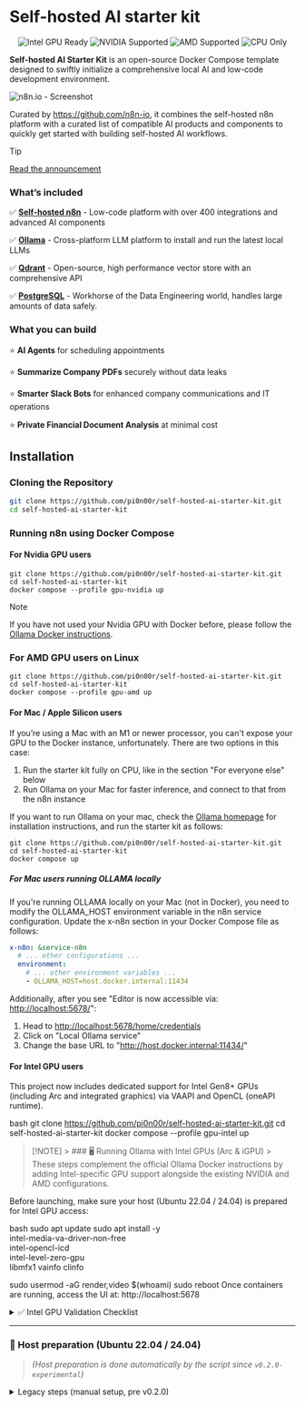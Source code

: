 # Self-hosted AI starter kit
<p align="center">
  <img src="https://img.shields.io/badge/Intel_GPU-Ready-blue" alt="Intel GPU Ready" />
  <img src="https://img.shields.io/badge/NVIDIA_Supported-green" alt="NVIDIA Supported" />
  <img src="https://img.shields.io/badge/AMD_Supported-orange" alt="AMD Supported" />
  <img src="https://img.shields.io/badge/CPU_Only-Available-lightgrey" alt="CPU Only" />
</p>

**Self-hosted AI Starter Kit** is an open-source Docker Compose template designed to swiftly initialize a comprehensive local AI and low-code development environment.

![n8n.io - Screenshot](https://raw.githubusercontent.com/n8n-io/self-hosted-ai-starter-kit/main/assets/n8n-demo.gif)

Curated by <https://github.com/n8n-io>, it combines the self-hosted n8n
platform with a curated list of compatible AI products and components to
quickly get started with building self-hosted AI workflows.

> [!TIP]
> [Read the announcement](https://blog.n8n.io/self-hosted-ai/)

### What’s included

✅ [**Self-hosted n8n**](https://n8n.io/) - Low-code platform with over 400
integrations and advanced AI components

✅ [**Ollama**](https://ollama.com/) - Cross-platform LLM platform to install
and run the latest local LLMs

✅ [**Qdrant**](https://qdrant.tech/) - Open-source, high performance vector
store with an comprehensive API

✅ [**PostgreSQL**](https://www.postgresql.org/) -  Workhorse of the Data
Engineering world, handles large amounts of data safely.

### What you can build

⭐️ **AI Agents** for scheduling appointments

⭐️ **Summarize Company PDFs** securely without data leaks

⭐️ **Smarter Slack Bots** for enhanced company communications and IT operations

⭐️ **Private Financial Document Analysis** at minimal cost

## Installation

### Cloning the Repository

```bash
git clone https://github.com/pi0n00r/self-hosted-ai-starter-kit.git
cd self-hosted-ai-starter-kit
```

### Running n8n using Docker Compose

#### For Nvidia GPU users

```
git clone https://github.com/pi0n00r/self-hosted-ai-starter-kit.git
cd self-hosted-ai-starter-kit
docker compose --profile gpu-nvidia up
```

> [!NOTE]
> If you have not used your Nvidia GPU with Docker before, please follow the
> [Ollama Docker instructions](https://github.com/ollama/ollama/blob/main/docs/docker.md).


### For AMD GPU users on Linux

```
git clone https://github.com/pi0n00r/self-hosted-ai-starter-kit.git
cd self-hosted-ai-starter-kit
docker compose --profile gpu-amd up
```


#### For Mac / Apple Silicon users

If you’re using a Mac with an M1 or newer processor, you can't expose your GPU
to the Docker instance, unfortunately. There are two options in this case:

1. Run the starter kit fully on CPU, like in the section "For everyone else"
   below
2. Run Ollama on your Mac for faster inference, and connect to that from the
   n8n instance

If you want to run Ollama on your mac, check the
[Ollama homepage](https://ollama.com/)
for installation instructions, and run the starter kit as follows:

```
git clone https://github.com/pi0n00r/self-hosted-ai-starter-kit.git
cd self-hosted-ai-starter-kit
docker compose up
```

##### For Mac users running OLLAMA locally

If you're running OLLAMA locally on your Mac (not in Docker), you need to modify the OLLAMA_HOST environment variable
in the n8n service configuration. Update the x-n8n section in your Docker Compose file as follows:

```yaml
x-n8n: &service-n8n
  # ... other configurations ...
  environment:
    # ... other environment variables ...
    - OLLAMA_HOST=host.docker.internal:11434
```

Additionally, after you see "Editor is now accessible via: <http://localhost:5678/>":

1. Head to <http://localhost:5678/home/credentials>
2. Click on "Local Ollama service"
3. Change the base URL to "http://host.docker.internal:11434/"

#### For Intel GPU users

This project now includes dedicated support for Intel Gen8+ GPUs (including Arc and integrated graphics) via VAAPI and OpenCL (oneAPI runtime).

bash
git clone https://github.com/pi0n00r/self-hosted-ai-starter-kit.git
cd self-hosted-ai-starter-kit
docker compose --profile gpu-intel up
> [!NOTE] > ### 🖥️ Running Ollama with Intel GPUs (Arc & iGPU) > These steps complement the official Ollama Docker instructions by adding Intel-specific GPU support alongside the existing NVIDIA and AMD configurations.

Before launching, make sure your host (Ubuntu 22.04 / 24.04) is prepared for Intel GPU access:

bash
sudo apt update
sudo apt install -y \
  intel-media-va-driver-non-free \
  intel-opencl-icd \
  intel-level-zero-gpu \
  libmfx1 vainfo clinfo

sudo usermod -aG render,video $(whoami)
sudo reboot
Once containers are running, access the UI at: http://localhost:5678

<details> <summary>✅ Intel GPU Validation Checklist</summary>

Confirm access with vainfo and clinfo

</details>

---

### 🧰 Host preparation (Ubuntu 22.04 / 24.04)

> _(Host preparation is done automatically by the script since `v0.2.0-experimental`)_

<details>
  <summary>Legacy steps (manual setup, pre v0.2.0)</summary>

```bash
# 1️⃣  Update packages
sudo apt update

# 2️⃣  Install Intel media / OpenCL / Level-Zero runtimes
sudo apt install -y \
  intel-media-va-driver-non-free \   # VA-API driver (iHD)
  intel-opencl-icd \                 # OpenCL runtime
  intel-level-zero-gpu \             # oneAPI Level-Zero
  libmfx1 vainfo clinfo              # misc tools

# 3️⃣  Grant the current user access to the render & video groups
sudo usermod -aG render,video $(whoami)

# 4️⃣  Reboot so the i915 kernel module picks up the new firmware
sudo reboot
</details>

<details> <summary>🧩 Driver Troubleshooting: VAAPI Not Selecting iHD?</summary>

If VAAPI defaults to the wrong driver (like i965), or vainfo gives errors like vaInitialize failed, you can force the correct Intel driver by setting this environment variable system-wide:

bash
echo 'LIBVA_DRIVER_NAME=iHD' | sudo tee -a /etc/environment
Then reboot your system or restart the container.

This ensures the Intel iHD driver is used for VAAPI, which is required for Gen8+ and Arc GPUs.

</details>

#### For everyone else

```
git clone https://github.com/pi0n00r/self-hosted-ai-starter-kit.git
cd self-hosted-ai-starter-kit
docker compose --profile cpu up
```

## ⚡️ Quick start and usage

The core of the Self-hosted AI Starter Kit is a Docker Compose file, pre-configured with network and storage settings, minimizing the need for additional installations.
After completing the installation steps above, simply follow the steps below to get started.

1. Open <http://localhost:5678/> in your browser to set up n8n. You’ll only
   have to do this once.
2. Open the included workflow:
   <http://localhost:5678/workflow/srOnR8PAY3u4RSwb>
3. Click the **Chat** button at the bottom of the canvas, to start running the workflow.
4. If this is the first time you’re running the workflow, you may need to wait
   until Ollama finishes downloading Llama3.2. You can inspect the docker
   console logs to check on the progress.

To open n8n at any time, visit <http://localhost:5678/> in your browser.

With your n8n instance, you’ll have access to over 400 integrations and a
suite of basic and advanced AI nodes such as
[AI Agent](https://docs.n8n.io/integrations/builtin/cluster-nodes/root-nodes/n8n-nodes-langchain.agent/),
[Text classifier](https://docs.n8n.io/integrations/builtin/cluster-nodes/root-nodes/n8n-nodes-langchain.text-classifier/),
and [Information Extractor](https://docs.n8n.io/integrations/builtin/cluster-nodes/root-nodes/n8n-nodes-langchain.information-extractor/)
nodes. To keep everything local, just remember to use the Ollama node for your
language model and Qdrant as your vector store.

> [!NOTE]
> This starter kit is designed to help you get started with self-hosted AI
> workflows. While it’s not fully optimized for production environments, it
> combines robust components that work well together for proof-of-concept
> projects. You can customize it to meet your specific needs


---

## 🚧 Experimental Release: Intel GPU Support

> **Note:** Intel GPU support is available as an *experimental feature* in this branch (`compose-intel-gpu-and-build`).  
> It's been tested on Ubuntu 22.04+ with Arc and Gen8+ iGPUs, using VAAPI and Intel OpenCL runtimes.  
> Bug reports and contributions welcome!

Run it with:

```bash
docker compose --profile gpu-intel up


## Upgrading

> Always run `docker compose build --pull` first.  
> It rebuilds local images **and** pulls newer tags for every
> service in the stack, regardless of profile.

* ### For NVIDIA GPU setups:

```bash
docker compose build --pull
docker compose --profile gpu-nvidia pull
docker compose create && docker compose --profile gpu-nvidia up
```

* ### For AMD GPU setups:

```bash
docker compose build --pull
docker compose --profile gpu-amd pull
docker compose create && docker compose --profile gpu-amd up
```

* ### For Mac / Apple Silicon users

```bash
docker compose build --pull
docker compose pull
docker compose create && docker compose up
```

* ### For Intel GPU users

```bash
docker compose build --pull --profile gpu-intel
docker compose --profile gpu-intel pull
docker compose create && docker compose --profile gpu-intel up
```

* ### For Non-GPU setups:

```bash
docker compose build --pull
docker compose --profile cpu pull
docker compose create && docker compose --profile cpu up
```

## 👓 Recommended reading

n8n is full of useful content for getting started quickly with its AI concepts
and nodes. If you run into an issue, go to [support](#support).

- [AI agents for developers: from theory to practice with n8n](https://blog.n8n.io/ai-agents/)
- [Tutorial: Build an AI workflow in n8n](https://docs.n8n.io/advanced-ai/intro-tutorial/)
- [Langchain Concepts in n8n](https://docs.n8n.io/advanced-ai/langchain/langchain-n8n/)
- [Demonstration of key differences between agents and chains](https://docs.n8n.io/advanced-ai/examples/agent-chain-comparison/)
- [What are vector databases?](https://docs.n8n.io/advanced-ai/examples/understand-vector-databases/)

## 🎥 Video walkthrough

- [Installing and using Local AI for n8n](https://www.youtube.com/watch?v=xz_X2N-hPg0)

## 🛍️ More AI templates

For more AI workflow ideas, visit the [**official n8n AI template
gallery**](https://n8n.io/workflows/categories/ai/). From each workflow,
select the **Use workflow** button to automatically import the workflow into
your local n8n instance.

### Learn AI key concepts

- [AI Agent Chat](https://n8n.io/workflows/1954-ai-agent-chat/)
- [AI chat with any data source (using the n8n workflow too)](https://n8n.io/workflows/2026-ai-chat-with-any-data-source-using-the-n8n-workflow-tool/)
- [Chat with OpenAI Assistant (by adding a memory)](https://n8n.io/workflows/2098-chat-with-openai-assistant-by-adding-a-memory/)
- [Use an open-source LLM (via Hugging Face)](https://n8n.io/workflows/1980-use-an-open-source-llm-via-huggingface/)
- [Chat with PDF docs using AI (quoting sources)](https://n8n.io/workflows/2165-chat-with-pdf-docs-using-ai-quoting-sources/)
- [AI agent that can scrape webpages](https://n8n.io/workflows/2006-ai-agent-that-can-scrape-webpages/)

### Local AI templates

- [Tax Code Assistant](https://n8n.io/workflows/2341-build-a-tax-code-assistant-with-qdrant-mistralai-and-openai/)
- [Breakdown Documents into Study Notes with MistralAI and Qdrant](https://n8n.io/workflows/2339-breakdown-documents-into-study-notes-using-templating-mistralai-and-qdrant/)
- [Financial Documents Assistant using Qdrant and](https://n8n.io/workflows/2335-build-a-financial-documents-assistant-using-qdrant-and-mistralai/) [Mistral.ai](http://mistral.ai/)
- [Recipe Recommendations with Qdrant and Mistral](https://n8n.io/workflows/2333-recipe-recommendations-with-qdrant-and-mistral/)

## Tips & tricks

### Accessing local files

The self-hosted AI starter kit will create a shared folder (by default,
located in the same directory) which is mounted to the n8n container and
allows n8n to access files on disk. This folder within the n8n container is
located at `/data/shared` -- this is the path you’ll need to use in nodes that
interact with the local filesystem.

**Nodes that interact with the local filesystem**

- [Read/Write Files from Disk](https://docs.n8n.io/integrations/builtin/core-nodes/n8n-nodes-base.filesreadwrite/)
- [Local File Trigger](https://docs.n8n.io/integrations/builtin/core-nodes/n8n-nodes-base.localfiletrigger/)
- [Execute Command](https://docs.n8n.io/integrations/builtin/core-nodes/n8n-nodes-base.executecommand/)

## 📜 License

This project is licensed under the Apache License 2.0 - see the
[LICENSE](LICENSE) file for details.

## 💬 Support

Join the conversation in the [n8n Forum](https://community.n8n.io/), where you
can:

- **Share Your Work**: Show off what you’ve built with n8n and inspire others
  in the community.
- **Ask Questions**: Whether you’re just getting started or you’re a seasoned
  pro, the community and our team are ready to support with any challenges.
- **Propose Ideas**: Have an idea for a feature or improvement? Let us know!
  We’re always eager to hear what you’d like to see next.

## Upstream

To keep your fork in sync with the original repo, add the upstream remote and fetch its changes:

```bash
git remote add upstream https://github.com/n8n-io/self-hosted-ai-starter-kit.git
git fetch upstream
